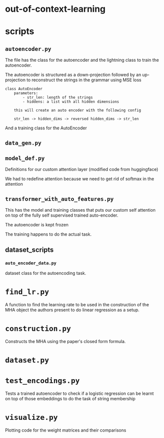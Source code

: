 # out-of-context-learning

# scripts

## `autoencoder.py`

The file has the class for the autoencoder and the lightning class to train the autoencoder. 

The autoencoder is structured as a down-projection followed by an up-projection to reconstruct the strings in the grammar using MSE loss

```
class AutoEncoder
    parameters:
        - str_len: length of the strings
        - hiddens: a list with all hidden dimensions
    
    this will create an auto encoder with the following config

    str_len -> hidden_dims -> reversed hidden_dims -> str_len
```

And a training class for the AutoEncoder





## `data_gen.py`





## `model_def.py`

Definitions for our custom attention layer (modified code from huggingface)

We had to redefine attention because we need to get rid of softmax in the attention



## `transformer_with_auto_features.py`

This has the model and training classes that puts our custom self attention on top of the fully self supervised trained auto-encoder. 

The autoencoder is kept frozen 

The training happens to do the actual task. 

## dataset_scripts

### `auto_encoder_data.py`

dataset class for the autoencoding task. 

# `find_lr.py`

A function to find the learning rate to be used in the construction of the  MHA object the authors present to do linear regression as a setup.


# `construction.py`

Constructs the MHA using the paper's closed form formula.

# `dataset.py`




# `test_encodings.py`

Tests a trained autoencoder to check if a logistic regression can be learnt on top of those embeddings to do the task of string membership

# `visualize.py`

Plotting code for the weight matrices and their comparisons 
